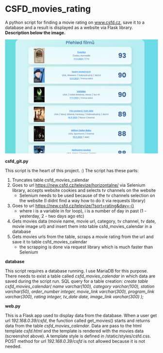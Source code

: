 # CSFD_movies_rating
A python script for finding a movie rating on www.csfd.cz, save it to a database and a result is displayed as a website via Flask library. 
**Description below the image.**

![Screenshot](website_movies.png)

**csfd_git.py**

This script is the heart of this project. :)
The script has these parts:
1) Truncates table csfd_movies_calendar
2) Goes to url https://new.csfd.cz/televize/horizontalne/ via Selenium library, accepts website cookies and selects tv channels on the website
    - Selenium needs to be used because of the tv channels selection on the website (I didnt find a way how to do it via requests library)
3) Goes to url https://new.csfd.cz/televize/?sort=rating&day=-i}
    - where i is a variable in for loop), i is a number of day in past (1 - yesterday, 2 - two days ago etc)
4) Gets movies data (movie name, movie url, category, tv channel, tv date, movie image url) and insert them into table csfd_movies_calendar in a database
5) Gets movies urls from the table, scraps a movie rating from the url and save it to table csfd_movies_calendar 
    - the scrapping is done via request library which is much faster than Selenium

**database**

This script requires a database running. I use MariaDB for this purpose. There needs to exist a table called *csfd_movies_calendar* in which data are saved during the script run. SQL query for a table creation:
*create table csfd_movies_calendar(
name varchar(100),
category varchar(100),
station varchar(50),
order_number integer,
movie_link varchar(300),
program_link varchar(300),
rating integer,
tv_date date,
image_link varchar(300)
);*

**web.py**

This is a Flask app used to display data from the database. When a user get url *192.168.0.39/csfd*, the function called get_movies() starts and returns data from the table *csfd_movies_calendar*. Data are pass to the html template *csfd.html* and the template is rendered with the movies data (screenshot above). A template style is defined in /static/styles/csfd.css.
POST method for url *192.168.0.39/csfd* is not allowed because it is not needed.
